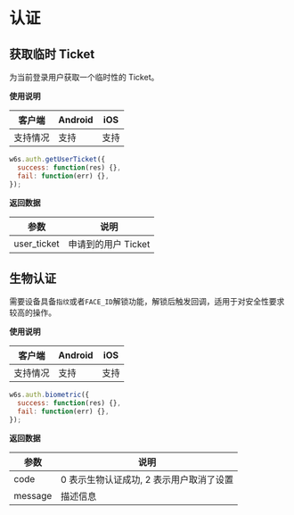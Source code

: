 # 认证

## 获取临时 Ticket
为当前登录用户获取一个临时性的 Ticket。

**使用说明**

| 客户端   | Android | iOS  |
| -------- | ------- | ---- |
| 支持情况 | 支持  | 支持 |


```js
w6s.auth.getUserTicket({
  success: function(res) {},
  fail: function(err) {},
});
```

**返回数据**

| 参数 | 说明 |
| - | - | 
| user_ticket | 申请到的用户 Ticket |

## 生物认证 <badge type="success" text="v3.15.0+" />
需要设备具备`指纹`或者`FACE_ID`解锁功能，解锁后触发回调，适用于对安全性要求较高的操作。

**使用说明**

| 客户端   | Android | iOS  |
| -------- | ------- | ---- |
| 支持情况 | 支持  | 支持 |


```js
w6s.auth.biometric({
  success: function(res) {},
  fail: function(err) {},
});
```

**返回数据**

| 参数 | 说明 |
| - | - | 
| code | 0 表示生物认证成功, 2 表示用户取消了设置 |
| message | 描述信息 |
